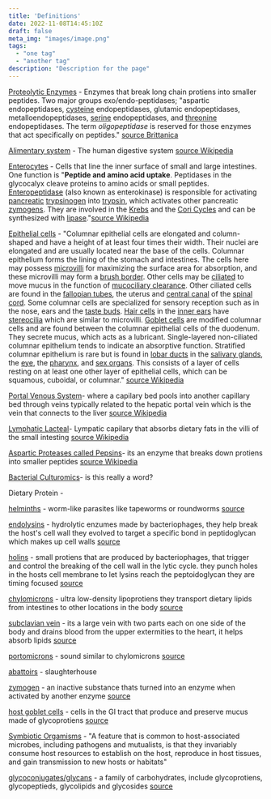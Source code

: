 ```yaml
---
title: 'Definitions'
date: 2022-11-08T14:45:10Z
draft: false
meta_img: "images/image.png"
tags:
  - "one tag"
  - "another tag"
description: "Description for the page"
---
```


[Proteolytic Enzymes](/citations/soleymani-goloujehSystematicReviewProteins2016#^57cee2) - Enzymes that break long chain protiens into smaller peptides. Two major groups exo/endo-peptidases; "aspartic endopeptidases, [cysteine](https://www.britannica.com/science/cysteine) endopeptidases, glutamic endopeptidases, metalloendopeptidases, [serine](https://www.britannica.com/science/serine) endopeptidases, and [threonine](https://www.britannica.com/science/threonine) endopeptidases. The term _oligopeptidase_ is reserved for those enzymes that act specifically on peptides." [source Brittanica](https://www.britannica.com/science/proteolytic-enzyme)

[Alimentary system](/citations/soleymani-goloujehSystematicReviewProteins2016#^c7b2fd/) - The human digestive system [source Wikipedia](https://en.wikipedia.org/wiki/Human_digestive_system)

[Enterocytes](/citations/soleymani-goloujehSystematicReviewProteins2016#^6d18ed) - Cells that line the inner surface of small and large intestines. One function is "**Peptide and amino acid uptake**. Peptidases in the glycocalyx cleave proteins to amino acids or small peptides. [Enteropeptidase](https://en.wikipedia.org/wiki/Enteropeptidase "Enteropeptidase") (also known as enterokinase) is responsible for activating [pancreatic](https://en.wikipedia.org/wiki/Pancreatic "Pancreatic") [trypsinogen](https://en.wikipedia.org/wiki/Trypsinogen "Trypsinogen") into [trypsin](https://en.wikipedia.org/wiki/Trypsin "Trypsin"), which activates other pancreatic [zymogens](https://en.wikipedia.org/wiki/Zymogens "Zymogens"). They are involved in the [Krebs](https://en.wikipedia.org/wiki/Krebs_cycle "Krebs cycle") and the [Cori Cycles](https://en.wikipedia.org/wiki/Cori_Cycle "Cori Cycle") and can be synthesized with [lipase](https://en.wikipedia.org/wiki/Lipase "Lipase")."[source Wikipedia](https://en.wikipedia.org/wiki/Enterocyte)

[Epithelial cells](/citations/soleymani-goloujehSystematicReviewProteins2016#^9ddc7d) - "Columnar epithelial cells are elongated and column-shaped and have a height of at least four times their width. Their nuclei are elongated and are usually located near the base of the cells. Columnar epithelium forms the lining of the stomach and intestines. The cells here may possess [microvilli](https://en.wikipedia.org/wiki/Microvilli "Microvilli") for maximizing the surface area for absorption, and these microvilli may form a [brush border](https://en.wikipedia.org/wiki/Brush_border "Brush border"). Other cells may be [ciliated](https://en.wikipedia.org/wiki/Cilia "Cilia") to move mucus in the function of [mucociliary clearance](https://en.wikipedia.org/wiki/Mucociliary_clearance "Mucociliary clearance"). Other ciliated cells are found in the [fallopian tubes](https://en.wikipedia.org/wiki/Fallopian_tubes "Fallopian tubes"), the uterus and [central canal](https://en.wikipedia.org/wiki/Central_canal "Central canal") of the [spinal cord](https://en.wikipedia.org/wiki/Spinal_cord "Spinal cord"). Some columnar cells are specialized for sensory reception such as in the nose, ears and the [taste buds](https://en.wikipedia.org/wiki/Taste_bud "Taste bud"). [Hair cells](https://en.wikipedia.org/wiki/Hair_cell "Hair cell") in the [inner ears](https://en.wikipedia.org/wiki/Inner_ear "Inner ear") have [stereocilia](https://en.wikipedia.org/wiki/Stereocilia_(inner_ear) "Stereocilia (inner ear)") which are similar to microvilli. [Goblet cells](https://en.wikipedia.org/wiki/Goblet_cell "Goblet cell") are modified columnar cells and are found between the columnar epithelial cells of the duodenum. They secrete mucus, which acts as a lubricant. Single-layered non-ciliated columnar epithelium tends to indicate an absorptive function. Stratified columnar epithelium is rare but is found in [lobar ducts](https://en.wikipedia.org/wiki/Duct_(anatomy)#Duct_system "Duct (anatomy)") in the [salivary glands](https://en.wikipedia.org/wiki/Salivary_glands "Salivary glands"), the [eye](https://en.wikipedia.org/wiki/Eye "Eye"), the [pharynx](https://en.wikipedia.org/wiki/Pharynx "Pharynx"), and [sex organs](https://en.wikipedia.org/wiki/Sex_organs "Sex organs"). This consists of a layer of cells resting on at least one other layer of epithelial cells, which can be squamous, cuboidal, or columnar." [source Wikipedia](https://en.wikipedia.org/wiki/Epithelium)

[Portal Venous System](/citations/soleymani-goloujehSystematicReviewProteins2016#^9ddc7d)- where a capilary bed pools into another capillary bed through veins typically related to the hepatic portal vein which is the vein that connects to the liver [source Wikipedia](https://en.wikipedia.org/wiki/Portal_venous_system)

[Lymphatic Lacteal](/citations/soleymani-goloujehSystematicReviewProteins2016#^9ddc7d)- Lympatic capilary that absorbs dietary fats in the villi of the small intesting [source Wikipedia](https://en.wikipedia.org/wiki/Lacteal)

[Aspartic Proteases called Pepsins](/citations/soleymani-goloujehSystematicReviewProteins2016#^ed9234)- its an enzyme that breaks down protiens into smaller peptides [source Wikipedia](https://en.wikipedia.org/wiki/Pepsin)

[Bacterial Culturomics](/citations/chenSystemBiologyPerspective2018#^7a1e17)- is this really a word?

Dietary Protein - 

[helminths](/citations/cooksonUsingBacteriophagesCharacterize2022#^ad505b) - worm-like parasites like tapeworms or roundworms [source](https://www.ncbi.nlm.nih.gov/books/NBK8282/)

[endolysins](/citations/cooksonUsingBacteriophagesCharacterize2022#^6a33a9) - hydrolytic enzumes made by bacteriophages, they help break the host's cell wall they evolved to target a specific bond in peptidoglycan which makes up cell walls [source](https://en.wikipedia.org/wiki/Lysin)

[holins](/citations/cooksonUsingBacteriophagesCharacterize2022#^91a8a6) - small protiens that are produced by bacteriophages, that trigger and control the breaking of the cell wall in the lytic cycle. they punch holes in the hosts cell membrane to let lysins reach the peptoidoglycan they are timing focused [source](https://en.wikipedia.org/wiki/Holin)

[chylomicrons](/citations/denbowFoodIntakeRegulation2021#^5c0e80) - ultra low-density lipoprotiens they transport dietary lipids from intestines to other locations in the body [source](https://en.wikipedia.org/wiki/Chylomicron)

[subclavian vein](/citations/denbowFoodIntakeRegulation2021#^53d12c) - its a large vein with two parts each on one side of the body and drains blood from the upper extermities to the heart, it helps absorb lipids [source](https://en.wikipedia.org/wiki/Subclavian_vein)

[portomicrons](/citations/denbowFoodIntakeRegulation2021#^e18a73) - sound similar to chylomicrons [source](https://www.researchgate.net/publication/250130979_Characterization_of_Chicken_Portomicron_Remnant_and_Very_Low_Density_Lipoprotein_Remnant)

[abattoirs](/citations/goossensOmicsTechnologiesPoultry2022#^99b3be) - slaughterhouse 

[zymogen](/citations/scanesProteinMetabolism2021#^d0c6ae) - an inactive substance thats turned into an enzyme when activated by another enzyme [source](https://www.google.com/search?client=firefox-b-1-d&q=zymogen)

[host goblet cells](/citations/zhangSpatialMicrobialComposition2017#^f4205b) - cells in the GI tract that produce and preserve mucus made of glycoprotiens [source](https://www.ncbi.nlm.nih.gov/pmc/articles/PMC4235714/)

[Symbiotic Orgamisms](/citations/fronkSymbioticOrgansNexus2022#^00fa08) - "A feature that is common to host-associated microbes, including pathogens and mutualists, is that they invariably consume host resources to establish on the host, reproduce in host tissues, and gain transmission to new hosts or habitats" 

[glycoconjugates/glycans](/citations/hooperHowHostmicrobialInteractions2002#^4988a5) - a family of carbohydrates, include glycoprotiens, glycopeptieds, glycolipids and glycosides [source](https://en.wikipedia.org/wiki/Glycoconjugate)